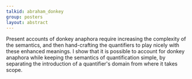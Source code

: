 ```yaml
---
talkid: abraham_donkey
group: posters
layout: abstract
---
```


Present accounts of donkey anaphora require increasing the complexity of the semantics, and then hand-crafting the quantifiers to play nicely with these enhanced meanings. I show that it is possible to account for donkey anaphora while keeping the semantics of quantification simple, by separating the introduction of a quantifier's domain from where it takes scope.